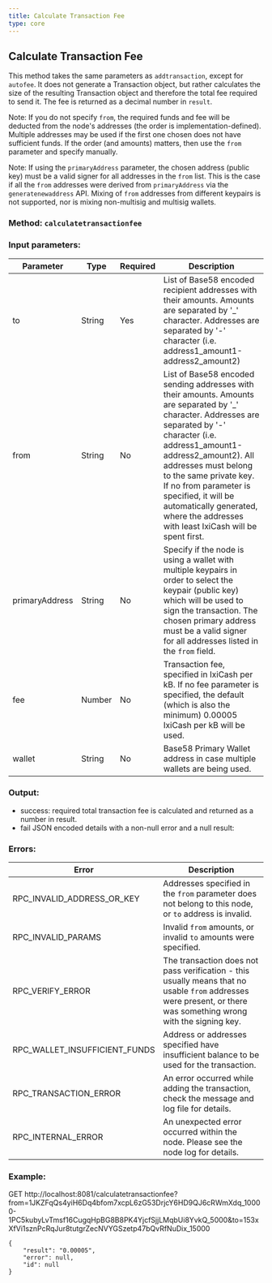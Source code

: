```yaml
---
title: Calculate Transaction Fee
type: core
---
```

## Calculate Transaction Fee
This method takes the same parameters as `addtransaction`, except for `autofee`. It does not generate a Transaction object, but rather calculates the size of the resulting Transaction object and therefore the total fee required to send it. The fee is returned as a decimal number in `result`.

Note: If you do not specify `from`, the required funds and fee will be deducted from the node's addresses (the order is implementation-defined). Multiple addresses may be used if the first one chosen does not have sufficient funds. If the order (and amounts) matters, then use the `from` parameter and specify manually.

Note: If using the `primaryAddress` parameter, the chosen address (public key) must be a valid signer for all addresses in the `from` list. This is the case if all the `from` addresses were derived from `primaryAddress` via the `generatenewaddress` API. Mixing of `from` addresses from different keypairs is not supported, nor is mixing non-multisig and multisig wallets.


### Method: `calculatetransactionfee`
### Input parameters:

| Parameter | Type | Required | Description |
| --- | --- | --- | --- |
| to | String | Yes | List of Base58 encoded recipient addresses with their amounts. Amounts are separated by '_' character. Addresses are separated by '-' character (i.e. address1_amount1-address2_amount2) |
| from | String | No | List of Base58 encoded sending addresses with their amounts. Amounts are separated by '_' character. Addresses are separated by '-' character (i.e. address1_amount1-address2_amount2). All addresses must belong to the same private key. If no from parameter is specified, it will be automatically generated, where the addresses with least IxiCash will be spent first. |
| primaryAddress | String | No | Specify if the node is using a wallet with multiple keypairs in order to select the keypair (public key) which will be used to sign the transaction. The chosen primary address must be a valid signer for all addresses listed in the `from` field. |
| fee | Number | No | Transaction fee, specified in IxiCash per kB. If no fee parameter is specified, the default (which is also the minimum) 0.00005 IxiCash per kB will be used. |
| wallet | String | No | Base58 Primary Wallet address in case multiple wallets are being used. |

### Output:
- success: required total transaction fee is calculated and returned as a number in result.
- fail JSON encoded details with a non-null error and a null result:

### Errors:

| Error | Description |
| --- | --- |
| RPC_INVALID_ADDRESS_OR_KEY | Addresses specified in the `from` parameter does not belong to this node, or `to` address is invalid. | 
| RPC_INVALID_PARAMS | Invalid `from` amounts, or invalid `to` amounts were specified. |
| RPC_VERIFY_ERROR | The transaction does not pass verification - this usually means that no usable `from` addresses were present, or there was something wrong with the signing key. |
| RPC_WALLET_INSUFFICIENT_FUNDS | Address or addresses specified have insufficient balance to be used for the transaction. |
| RPC_TRANSACTION_ERROR | An error occurred while adding the transaction, check the message and log file for details. |
| RPC_INTERNAL_ERROR | An unexpected error occurred within the node. Please see the node log for details. |

### Example:
GET http://localhost:8081/calculatetransactionfee?from=1JKZFqQs4yiH6Dq4bfom7xcpL6zG53DrjcY6HD9QJ6cRWmXdq_10000-1PC5kubyLvTmsf16CugqHpBG8B8PK4YjcfSjjLMqbUi8YvkQ_5000&to=153xXfVi1sznPcRqJur8tutgrZecNVYGSzetp47bQvRfNuDix_15000

```
{
	"result": "0.00005",
	"error": null,
	"id": null
}
```
